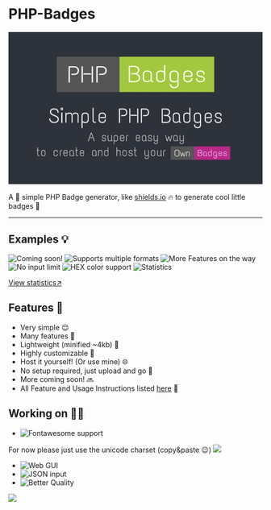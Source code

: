 # PHP-Badges
<img alt="Banner" src=".github/banner.jpg">

A 🔧 simple PHP Badge generator, like <a href="https://shields.io" target="_blank">shields.io</a> 🔥 to generate cool little badges 🌟

<hr>

## Examples 💡
<img src="https://test.jm26.net/api/badge?label=Coming&message=soon!&color=green&resizeoutput=false" height="20px" alt="Coming soon!">
<img src="https://test.jm26.net/api/badge/?format=jpg&label=Supports&message=multiple%20formats&color=orange&resizeoutput=false" height="20px" alt="Supports multiple formats">
<img src="https://test.jm26.net/api/badge/?label=More%20cool%20features&message=on%20the%20way!&color=violet&resizeoutput=false" height="20px" alt="More Features on the way">
<img src="https://test.jm26.net/api/badge/?label=No%20input&message=LIMIT!LIMIT!LIMIT!LIMIT!LIMIT!LIMIT!LIMIT!LIMIT!&color=yellowgreen&resizeoutput=false" height="20px" alt="No input limit">
<img src="https://test.jm26.net/api/badge/?label=HEX%20color&message=support&color=0596a3&resizeoutput=false" height="20px" alt="HEX color support">
<img src="https://test.jm26.net/api/badge/statistics?resizeoutput=false" height="20px" alt="Statistics">

<a href="https://test.jm26.net/api/badge/statistics?accuratecount=true" target="_blank">View statistics↗</a>

## Features 🌟

- Very simple 😌
- Many features 🤯
- Lightweight (minified ~4kb) 💪
- Highly customizable 🎨
- Host it yourself! (Or use mine) 🌐
- No setup required, just upload and go 🚀
- More coming soon! 🔜
- All Feature and Usage Instructions listed [here](https://github.com/JMcrafter26/php-badges/wiki/Features-and-Usage) 📑

## Working on 👨‍💻

- <img src="https://test.jm26.net/api/badge/?message=%E2%98%BB&label=Fontawesome%20support&color=red&resizeoutput=false" height="20px" alt="Fontawesome support">
For now please just use the unicode charset (copy&paste 😉) <img src="https://test.jm26.net/api/badge?g&label=Coffee&message=%E2%98%95&color=Yellowgreen&format=png&resizeoutput=false" height="20px">
- <img src="https://test.jm26.net/api/badge/?label=Web&message=GUI&color=blue&resizeoutput=false" height="20px" alt="Web GUI">
- <img src="https://test.jm26.net/api/badge/?label=JSON&message=input&color=yellow&resizeoutput=false" height="20px" alt="JSON input">
- ![Better Quality](https://test.jm26.net/api/badge/?resizeoutput=true&label=Better&message=Quality&color=critical)
<img src="https://test.jm26.net/api/badge?g&label=I%20improved%20the&message=~QUALITY~&color=Pink&format=png&resizeoutput=false" height="20px">
